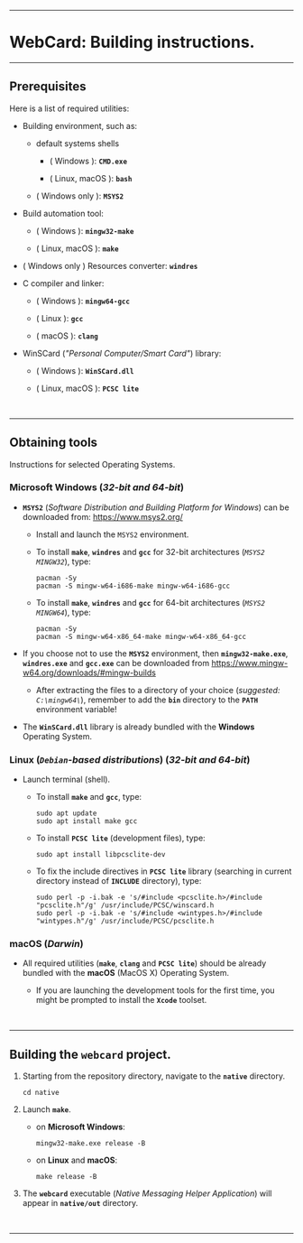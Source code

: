 
---

# **WebCard: Building instructions.**

---

## **Prerequisites**

Here is a list of required utilities:

* Building environment, such as:

  * default systems shells

    * ( Windows ): **`CMD.exe`**

    * ( Linux, macOS ): **`bash`**

  * ( Windows only ): **`MSYS2`**

* Build automation tool:

    * ( Windows ): **`mingw32-make`**

    * ( Linux, macOS ): **`make`**

* ( Windows only ) Resources converter: **`windres`**

* C compiler and linker:

    * ( Windows ): **`mingw64-gcc`**

    * ( Linux ): **`gcc`**

    * ( macOS ): **`clang`**

* WinSCard (*"Personal Computer/Smart Card"*) library:

    * ( Windows ): **`WinSCard.dll`**

    * ( Linux, macOS ): **`PCSC lite`**

&nbsp;

---

## **Obtaining tools**

Instructions for selected Operating Systems.

### **Microsoft Windows** (*32-bit and 64-bit*)

* **`MSYS2`** (*Software Distribution and Building Platform for Windows*) can be downloaded from: https://www.msys2.org/

    * Install and launch the `MSYS2` environment.

    * To install **`make`**, **`windres`** and **`gcc`** for 32-bit architectures (*`MSYS2 MINGW32`*), type:

        ```
        pacman -Sy
        pacman -S mingw-w64-i686-make mingw-w64-i686-gcc
        ```

    * To install **`make`**, **`windres`** and **`gcc`** for 64-bit architectures (*`MSYS2 MINGW64`*), type:

        ```
        pacman -Sy
        pacman -S mingw-w64-x86_64-make mingw-w64-x86_64-gcc
        ```

* If you choose not to use the **`MSYS2`** environment, then **`mingw32-make.exe`**, **`windres.exe`** and **`gcc.exe`** can be downloaded from https://www.mingw-w64.org/downloads/#mingw-builds

    * After extracting the files to a directory of your choice (*suggested: `C:\mingw64\`*), remember to add the **`bin`** directory to the **`PATH`** environment variable!

* The **`WinSCard.dll`** library is already bundled with the **Windows** Operating System.

### **Linux** (*`Debian`-based distributions*) (*32-bit and 64-bit*)

* Launch terminal (shell).

    * To install **`make`** and **`gcc`**, type:

        ```
        sudo apt update
        sudo apt install make gcc
        ```

    * To install **`PCSC lite`** (development files), type:

        ```
        sudo apt install libpcsclite-dev
        ```

    * To fix the include directives in **`PCSC lite`** library (searching in current directory instead of **`INCLUDE`** directory), type:

        ```
        sudo perl -p -i.bak -e 's/#include <pcsclite.h>/#include "pcsclite.h"/g' /usr/include/PCSC/winscard.h
        sudo perl -p -i.bak -e 's/#include <wintypes.h>/#include "wintypes.h"/g' /usr/include/PCSC/pcsclite.h
        ```

### **macOS** (*Darwin*)

* All required utilities (**`make`**, **`clang`** and **`PCSC lite`**) should be already bundled with the **macOS** (MacOS X) Operating System.

    * If you are launching the development tools for the first time, you might be prompted to install the **`Xcode`** toolset.

&nbsp;

----

## **Building the `webcard` project.**

1. Starting from the repository directory, navigate to the **`native`** directory.

    ```
    cd native
    ```

2. Launch **`make`**.

    * on **Microsoft Windows**:

        ```
        mingw32-make.exe release -B
        ```

    * on **Linux** and **macOS**:

        ```
        make release -B
        ```

3. The **`webcard`** executable (*Native Messaging Helper Application*) will appear in **`native/out`** directory.

&nbsp;

----
